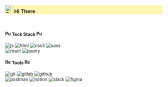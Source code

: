 <div>
  <h3 style="background-color:#fff5b1">  
    <img src="https://raw.githubusercontent.com/Tarikul-Islam-Anik/Animated-Fluent-Emojis/master/Emojis/Animals/Bear.png" alt="Bear" width="25" height="25" />
    Hi There
  </h3>
</div>

<br>

  <h4>
  <img src="https://raw.githubusercontent.com/Tarikul-Islam-Anik/Animated-Fluent-Emojis/master/Emojis/Smilies/Purple%20Heart.png" alt="Purple Heart" width="18" height="16" /> 
  Teck Stack
  <img src="https://raw.githubusercontent.com/Tarikul-Islam-Anik/Animated-Fluent-Emojis/master/Emojis/Smilies/Purple%20Heart.png" alt="Purple Heart" width="18" height="16" />
  </h4> 

![js](https://img.shields.io/badge/JavaScript-F7DF1E?style=for-the-badge&logo=JavaScript&logoColor=white) ![html](https://img.shields.io/badge/HTML5-E34F26?style=for-the-badge&logo=html5&logoColor=white) ![css3](https://img.shields.io/badge/CSS3-1572B6?style=for-the-badge&logo=css3&logoColor=white) ![sass](https://img.shields.io/badge/Sass-CC6699?style=for-the-badge&logo=sass&logoColor=white) <br>
![react](https://img.shields.io/badge/React-20232A?style=for-the-badge&logo=react&logoColor=61DAFB) ![jquery](https://img.shields.io/badge/jQuery-0769AD?style=for-the-badge&logo=jquery&logoColor=white)


  
  <h4>
  <img src="https://raw.githubusercontent.com/Tarikul-Islam-Anik/Animated-Fluent-Emojis/master/Emojis/Smilies/Red%20Heart.png" alt="Red Heart" width="18" height="16" />
    Tools
  <img src="https://raw.githubusercontent.com/Tarikul-Islam-Anik/Animated-Fluent-Emojis/master/Emojis/Smilies/Red%20Heart.png" alt="Red Heart" width="18" height="16" />
  </h4>

![git](https://img.shields.io/badge/GIT-E44C30?style=for-the-badge&logo=git&logoColor=white) ![gitlab](https://img.shields.io/badge/GitLab-330F63?style=for-the-badge&logo=gitlab&logoColor=white) ![github](https://img.shields.io/badge/GitHub-100000?style=for-the-badge&logo=github&logoColor=white)
<br>
![postman](https://img.shields.io/badge/Postman-FF6C37?style=for-the-badge&logo=postman&logoColor=white) ![notion](https://img.shields.io/badge/Notion-%23000000.svg?style=for-the-badge&logo=notion&logoColor=white) ![slack](https://img.shields.io/badge/Slack-4A154B?style=for-the-badge&logo=slack&logoColor=white) ![figma](https://img.shields.io/badge/Figma-F24E1E?style=for-the-badge&logo=figma&logoColor=white)



